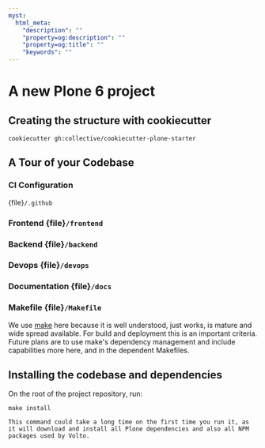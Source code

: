 ```yaml
---
myst:
  html_meta:
    "description": ""
    "property=og:description": ""
    "property=og:title": ""
    "keywords": ""
---
```


# A new Plone 6 project

## Creating the structure with cookiecutter

```{code-block} shell
cookiecutter gh:collective/cookiecutter-plone-starter
```

## A Tour of your Codebase

### CI Configuration

{file}`/.github`

### Frontend {file}`/frontend`

### Backend {file}`/backend`

### Devops {file}`/devops`

### Documentation {file}`/docs`

### Makefile {file}`/Makefile`

We use [make](https://www.gnu.org/software/make/) here because it is well understood, just works, is mature and wide spread available.
For build and deployment this is an important criteria.
Future plans are to use make's dependency management and include capabilities more here, and in the dependent Makefiles.

## Installing the codebase and dependencies

On the root of the project repository, run:

```{code-base} shell
make install
```
```{note}
This command could take a long time on the first time you run it, as it will download and install all Plone dependencies and also all NPM packages used by Volto.
```